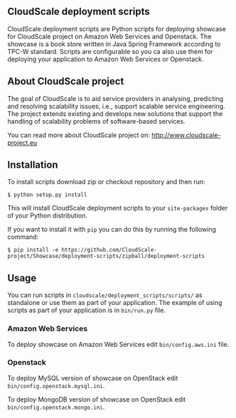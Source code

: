 ## CloudScale deployment scripts
CloudScale deployment scripts are Python scripts for deploying showcase for CloudScale project on Amazon Web Services
and Openstack. The showcase is a book store written in Java Spring Framework according to TPC-W standard. Scripts are
configurable so you ca also use them for deploying your application to Amazon Web Services or Openstack.

## About CloudScale project
The goal of CloudScale is to aid service providers in analysing, predicting and resolving scalability issues,
i.e., support scalable service engineering. The project extends existing and develops new solutions that support
the handling of scalability problems of software-based services.

You can read more about CloudScale project on: http://www.cloudscale-project.eu

## Installation
To install scripts download zip or checkout repository and then run:

```
$ python setup.py install
```

This will install CloudScale deployment scripts to your ```site-packages``` folder of your Python distribution.

If you want to install it with ```pip``` you can do this by running the following command:

```
$ pip install -e https://github.com/CloudScale-project/Showcase/deployment-scripts/zipball/deployment-scripts
```

## Usage
You can run scripts in ```cloudscale/deployment_scripts/scripts/``` as standalone or use them as part of your application. The example of using scripts as part of your
application is in ```bin/run.py``` file.

### Amazon Web Services
To deploy showcase on Amazon Web Services edit ```bin/config.aws.ini``` file.

### Openstack
To deploy MySQL version of showcase on OpenStack edit ```bin/config.openstack.mysql.ini```.

To deploy MongoDB version of showcase on OpenStack edit ```bin/config.openstack.mongo.ini```.
